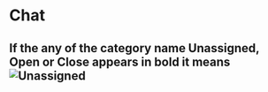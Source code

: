 # Chat

## If the any of the category name Unassigned, Open or Close appears in bold it means ![Unassigned](../../static/img/chats_img/tabs.jpg)